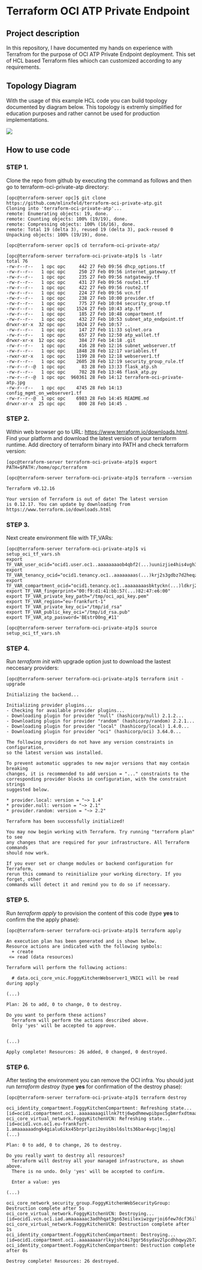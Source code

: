 # Terraform OCI ATP Private Endpoint

## Project description

In this repository, I have documented my hands on experience with Terrafrom for the purpose of OCI ATP Private Endpoint deployment. This set of HCL based Terraform files whioch can customized according to any requirements.   
## Topology Diagram 

With the usage of this example HCL code you can build topology documented by diagram below. This topology is extremly simplified for education purposes and rather cannot be used for production implementations.

![](terraform-oci-private-atp.jpg)

## How to use code 

### STEP 1.

Clone the repo from github by executing the command as follows and then go to terraform-oci-private-atp directory:

```
[opc@terraform-server opc]$ git clone https://github.com/mlinxfeld/terraform-oci-private-atp.git
Cloning into 'terraform-oci-private-atp'...
remote: Enumerating objects: 19, done.
remote: Counting objects: 100% (19/19), done.
remote: Compressing objects: 100% (16/16), done.
remote: Total 19 (delta 3), reused 19 (delta 3), pack-reused 0
Unpacking objects: 100% (19/19), done.

[opc@terraform-server opc]$ cd terraform-oci-private-atp/

[opc@terraform-server terraform-oci-private-atp]$ ls -latr
total 76
-rw-r--r--   1 opc opc     442 27 Feb 09:56 dhcp_options.tf
-rw-r--r--   1 opc opc     250 27 Feb 09:56 internet_gateway.tf
-rw-r--r--   1 opc opc     235 27 Feb 09:56 natgateway.tf
-rw-r--r--   1 opc opc     431 27 Feb 09:56 route1.tf
-rw-r--r--   1 opc opc     422 27 Feb 09:56 route2.tf
-rw-r--r--   1 opc opc     224 27 Feb 09:56 vcn.tf
-rw-r--r--   1 opc opc     238 27 Feb 10:00 provider.tf
-rw-r--r--   1 opc opc     775 27 Feb 10:04 security_group.tf
-rw-r--r--   1 opc opc    1524 27 Feb 10:43 atp.tf
-rw-r--r--   1 opc opc     185 27 Feb 10:48 compartment.tf
-rw-r--r--   1 opc opc     432 27 Feb 10:53 subnet_atp_endpoint.tf
drwxr-xr-x  32 opc opc    1024 27 Feb 10:57 ..
-rw-r--r--   1 opc opc     147 27 Feb 11:33 sqlnet.ora
-rw-r--r--   1 opc opc     657 27 Feb 12:50 atp_wallet.tf
drwxr-xr-x  12 opc opc     384 27 Feb 14:18 .git
-rw-r--r--   1 opc opc     416 28 Feb 12:16 subnet_webserver.tf
-rw-r--r--   1 opc opc    1848 28 Feb 12:17 variables.tf
-rwxr-xr-x   1 opc opc    1199 28 Feb 12:18 webserver1.tf
-rw-r--r--   1 opc opc    2605 28 Feb 12:19 security_group_rule.tf
-rw-r--r--@  1 opc opc      83 28 Feb 13:33 flask_atp.sh
-rw-r--r--   1 opc opc     702 28 Feb 13:46 flask_atp.py
-rw-r--r--@  1 opc opc  960361 28 Feb 14:12 terraform-oci-private-atp.jpg
-rw-r--r--   1 opc opc    4745 28 Feb 14:13 config_mgmt_on_webserver1.tf
-rw-r--r--@  1 opc opc    6983 28 Feb 14:45 README.md
drwxr-xr-x  25 opc opc     800 28 Feb 14:45 .

```

### STEP 2.

Within web browser go to URL: https://www.terraform.io/downloads.html. Find your platform and download the latest version of your terraform runtime. Add directory of terraform binary into PATH and check terraform version:

```
[opc@terraform-server terraform-oci-private-atp]$ export PATH=$PATH:/home/opc/terraform

[opc@terraform-server terraform-oci-private-atp]$ terraform --version

Terraform v0.12.16

Your version of Terraform is out of date! The latest version
is 0.12.17. You can update by downloading from https://www.terraform.io/downloads.html
```

### STEP 3. 
Next create environment file with TF_VARs:

```
[opc@terraform-server terraform-oci-private-atp]$ vi setup_oci_tf_vars.sh
export TF_VAR_user_ocid="ocid1.user.oc1..aaaaaaaaob4qbf2(...)uunizjie4his4vgh3jx5jxa"
export TF_VAR_tenancy_ocid="ocid1.tenancy.oc1..aaaaaaaas(...)krj2s3gdbz7d2heqzzxn7pe64ksbia"
export TF_VAR_compartment_ocid="ocid1.tenancy.oc1..aaaaaaaasbktyckn(...)ldkrj2s3gdbz7d2heqzzxn7pe64ksbia"
export TF_VAR_fingerprint="00:f9:d1:41:bb:57(...)82:47:e6:00"
export TF_VAR_private_key_path="/tmp/oci_api_key.pem"
export TF_VAR_region="eu-frankfurt-1"
export TF_VAR_private_key_oci="/tmp/id_rsa"
export TF_VAR_public_key_oci="/tmp/id_rsa.pub"
export TF_VAR_atp_password='BEstrO0ng_#11'

[opc@terraform-server terraform-oci-private-atp]$ source setup_oci_tf_vars.sh
```

### STEP 4.
Run *terraform init* with upgrade option just to download the lastest neccesary providers:

```
[opc@terraform-server terraform-oci-private-atp]$ terraform init -upgrade

Initializing the backend...

Initializing provider plugins...
- Checking for available provider plugins...
- Downloading plugin for provider "null" (hashicorp/null) 2.1.2...
- Downloading plugin for provider "random" (hashicorp/random) 2.2.1...
- Downloading plugin for provider "local" (hashicorp/local) 1.4.0...
- Downloading plugin for provider "oci" (hashicorp/oci) 3.64.0...

The following providers do not have any version constraints in configuration,
so the latest version was installed.

To prevent automatic upgrades to new major versions that may contain breaking
changes, it is recommended to add version = "..." constraints to the
corresponding provider blocks in configuration, with the constraint strings
suggested below.

* provider.local: version = "~> 1.4"
* provider.null: version = "~> 2.1"
* provider.random: version = "~> 2.2"

Terraform has been successfully initialized!

You may now begin working with Terraform. Try running "terraform plan" to see
any changes that are required for your infrastructure. All Terraform commands
should now work.

If you ever set or change modules or backend configuration for Terraform,
rerun this command to reinitialize your working directory. If you forget, other
commands will detect it and remind you to do so if necessary.
```

### STEP 5.
Run *terraform apply* to provision the content of this code (type **yes** to confirm the the apply phase):

```
[opc@terraform-server terraform-oci-private-atp]$ terraform apply 

An execution plan has been generated and is shown below.
Resource actions are indicated with the following symbols:
  + create
 <= read (data resources)

Terraform will perform the following actions:

  # data.oci_core_vnic.FoggyKitchenWebserver1_VNIC1 will be read during apply

(...)

Plan: 26 to add, 0 to change, 0 to destroy.

Do you want to perform these actions?
  Terraform will perform the actions described above.
  Only 'yes' will be accepted to approve.


(...)

Apply complete! Resources: 26 added, 0 changed, 0 destroyed.

```

### STEP 6.
After testing the environment you can remove the OCI infra. You should just run *terraform destroy* (type **yes** for confirmation of the destroy phase):

```
[opc@terraform-server terraform-oci-private-atp]$ terraform destroy

oci_identity_compartment.FoggyKitchenCompartment: Refreshing state... [id=ocid1.compartment.oc1..aaaaaaaagillnk7ttj6wpdhmewpibpxc5gbmrfxdtmaa3gfgjzbudesm3tsq]
oci_core_virtual_network.FoggyKitchenVCN: Refreshing state... [id=ocid1.vcn.oc1.eu-frankfurt-1.amaaaaaadngk4gialu6ikx45brprlpzi2oyibbsl6slts36bar4vgcjlmgjq]
(...)

Plan: 0 to add, 0 to change, 26 to destroy.

Do you really want to destroy all resources?
  Terraform will destroy all your managed infrastructure, as shown above.
  There is no undo. Only 'yes' will be accepted to confirm.

  Enter a value: yes

(...)

oci_core_network_security_group.FoggyKitchenWebSecurityGroup: Destruction complete after 5s
oci_core_virtual_network.FoggyKitchenVCN: Destroying... [id=ocid1.vcn.oc1.iad.amaaaaaac3adhhqat3gn63eiilexiwzgyrjoi6few7dcf36ilddupukf6mpa]
oci_core_virtual_network.FoggyKitchenVCN: Destruction complete after 1s
oci_identity_compartment.FoggyKitchenCompartment: Destroying... [id=ocid1.compartment.oc1..aaaaaaaarrlkyjshc4i7gqr56sydav2lpcdhhqwy2b72mj6iruy3r4z3j7ra]
oci_identity_compartment.FoggyKitchenCompartment: Destruction complete after 0s

Destroy complete! Resources: 26 destroyed.
```
